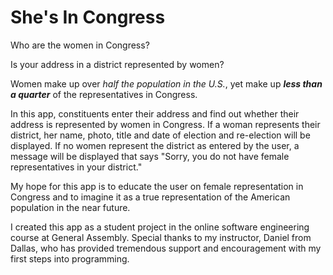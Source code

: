 She's In Congress
============================

Who are the women in Congress?  

Is your address in a district represented by women?  

Women make up over _half the population in the U.S._, yet make up _**less than a quarter**_ of the representatives in Congress.  

In this app, constituents enter their address and find out whether their address is represented by women in Congress. If a woman represents their district, her name, photo, title and date of election and re-election will be displayed. If no women represent the district as entered by the user, a message will be displayed that says "Sorry, you do not have female representatives in your district."  

My hope for this app is to educate the user on female representation in Congress and to imagine it as a true representation of the American population in the near future.  

I created this app as a student project in the online software engineering course at General Assembly.  Special thanks to my instructor, Daniel from Dallas, who has provided tremendous support and encouragement with my first steps into programming.
